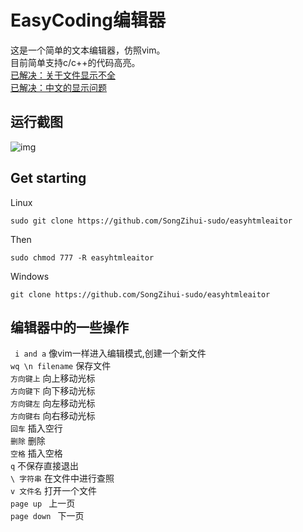# EasyCoding编辑器 

这是一个简单的文本编辑器，仿照vim。  
目前简单支持c/c++的代码高亮。     
[已解决：关于文件显示不全](https://github.com/SongZihui-sudo/EasyCoding_editor/issues/2)     
[已解决：中文的显示问题](https://github.com/SongZihui-sudo/EasyCoding_editor/issues/3)  
## 运行截图
![img](https://cdn.jsdelivr.net/gh/SongZihui-sudo/EasyCoding_editor@master/test/Screenshot%202022-01-27%20221722.png)   

## Get starting 

Linux

```
sudo git clone https://github.com/SongZihui-sudo/easyhtmleaitor
```
Then 
```
sudo chmod 777 -R easyhtmleaitor
```

Windows  
```
git clone https://github.com/SongZihui-sudo/easyhtmleaitor
```
## 编辑器中的一些操作
``` i and a``` 像vim一样进入编辑模式,创建一个新文件    
``` wq \n filename ``` 保存文件  
``` 方向键上 ``` 向上移动光标    
``` 方向键下 ``` 向下移动光标   
``` 方向键左 ``` 向左移动光标   
``` 方向键右 ``` 向右移动光标   
``` 回车 ``` 插入空行  
``` 删除 ``` 删除  
``` 空格 ``` 插入空格      
``` q ``` 不保存直接退出    
``` \ 字符串 ``` 在文件中进行查照   
``` v 文件名 ``` 打开一个文件   
```page up ``` 上一页   
```page down ``` 下一页
